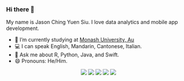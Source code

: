 ### Hi there 👋

My name is Jason Ching Yuen Siu. I love data analytics and mobile app development.

- 🔭 I’m currently studying at [Monash University, Au](https://www.monash.edu/)
- 💻 I can speak English, Mandarin, Cantonese, Italian.
- 💬 Ask me about R, Python, Java, and Swift.
- 😄 Pronouns: He/Him.


<p align="center">
  <a href="https://www.jason-siu.com/"><img src="https://img.shields.io/badge/-Website-blueviolet?style=for-the-badge"/></a>
  <a href="https://www.linkedin.com/in/jasonxsiu//"><img src="https://img.shields.io/badge/-LinkedIn-blue?style=for-the-badge&logo=Linkedin&logoColor=white"/></a>
  <a href="https://twitter.com/cysiujason"><img src="https://img.shields.io/badge/-Twitter-blue?style=for-the-badge&logo=Twitter&logoColor=white"/></a>
  <a href="https://www.facebook.com/JasonXsiu/"><img src="https://img.shields.io/badge/-Facebook-blue?style=for-the-badge&logo=Facebook&logoColor=white"/></a>
  <a href="https://www.instagram.com/jason_ching_yuen_siu/"><img src="https://img.shields.io/badge/-Instagram-orange?style=for-the-badge&logo=Instagram&logoColor=white"/></a>
</p>

<!--
**jasonxsiu/jasonXsiu** is a ✨ _special_ ✨ repository because its `README.md` (this file) appears on your GitHub profile.

Here are some ideas to get you started:

- 🔭 I’m currently working on ...
- 🌱 I’m currently learning ...
- 👯 I’m looking to collaborate on ...
- 🤔 I’m looking for help with ...
- 💬 Ask me about ...
- 📫 How to reach me: ...
- 😄 Pronouns: ...
- ⚡ Fun fact: ...
-->
